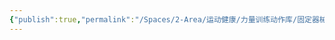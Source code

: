 ```yaml
---
{"publish":true,"permalink":"/Spaces/2-Area/运动健康/力量训练动作库/固定器械划船.md","created":"2025-07-07T18:43:30.459+08:00","modified":"2025-07-09T00:22:52.338+08:00","published":"2025-07-09T00:22:52.338+08:00","cssclasses":""}
---
```


